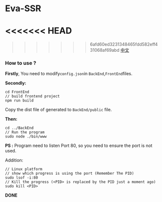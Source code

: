 # Eva-SSR

<<<<<<< HEAD
=======

>>>>>>> 6afd60ed3231348465fdd582eff431068af69abd
[中文](README_ZH.md)

### How to use ?

**Firstly**, You need to modify`config.json`in `BackEnd`,`FrontEnd`files.

**Secondly:**

```shell
cd FrontEnd
// build frontend project
npm run build
```

Copy the dist file of generated to `BackEnd/public` file.

**Then:**

```shell
cd ../BackEnd
// Run the program
sudo node ./bin/www
```

**PS :** Program need to listen Port 80, so you need to ensure the port is not used.

Addition:

```shell
// Linux platform
// show which progress is using the port (Remember The PID)
sudo lsof -i:80
// Kill the progress (<PID> is replaced by the PID just a moment ago)
sudo kill <PID>
```



**DONE**
